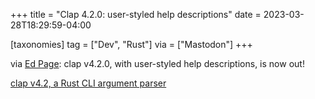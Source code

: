 +++
title = "Clap 4.2.0: user-styled help descriptions"
date = 2023-03-28T18:29:59-04:00

[taxonomies]
tag = ["Dev", "Rust"]
via = ["Mastodon"]
+++

via [Ed Page](https://hachyderm.io/@epage/110102590633367509): clap v4.2.0, with user-styled help descriptions, is now out!

<!-- more -->

[clap v4.2, a Rust CLI argument parser](https://epage.github.io/blog/2023/03/clap-v4-2/)
